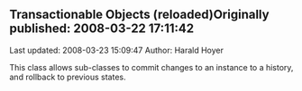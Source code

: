 ## Transactionable Objects (reloaded)Originally published: 2008-03-22 17:11:42 
Last updated: 2008-03-23 15:09:47 
Author: Harald Hoyer 
 
This class allows sub-classes to commit changes to an instance to a history, and rollback to previous states.